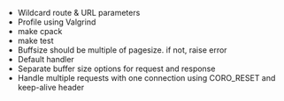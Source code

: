 - Wildcard route & URL parameters
- Profile using Valgrind
- make cpack
- make test
- Buffsize should be multiple of pagesize. if not, raise error
- Default handler
- Separate buffer size options for request and response
- Handle multiple requests with one connection using CORO_RESET and keep-alive
  header
